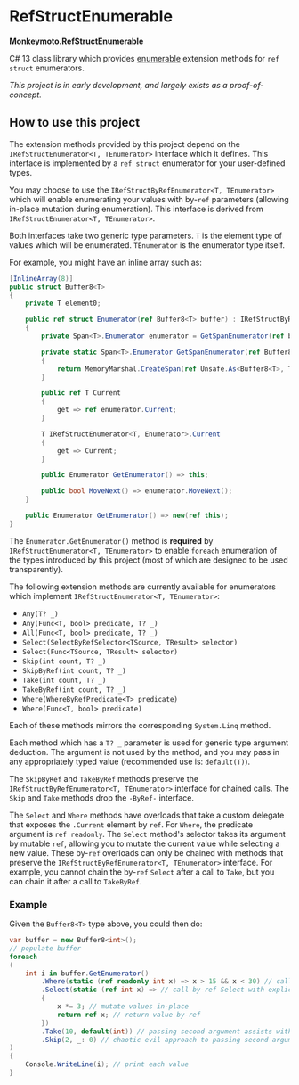 # RefStructEnumerable
**Monkeymoto.RefStructEnumerable**

C# 13 class library which provides
[enumerable](https://learn.microsoft.com/en-us/dotnet/csharp/iterators)
extension methods for `ref struct` enumerators.

*This project is in early development, and largely exists as a
proof-of-concept.*

## How to use this project

The extension methods provided by this project depend on the
`IRefStructEnumerator<T, TEnumerator>` interface which it defines. This
interface is implemented by a `ref struct` enumerator for your user-defined
types.

You may choose to use the `IRefStructByRefEnumerator<T, TEnumerator>` which
will enable enumerating your values with by-`ref` parameters (allowing
in-place mutation during enumeration). This interface is derived from
`IRefStructEnumerator<T, TEnumerator>`.

Both interfaces take two generic type parameters. `T` is the element type of
values which will be enumerated. `TEnumerator` is the enumerator type itself.

For example, you might have an inline array such as:

````C#
[InlineArray(8)]
public struct Buffer8<T>
{
    private T element0;

    public ref struct Enumerator(ref Buffer8<T> buffer) : IRefStructByRefEnumerator<T, Enumerator>
    {
        private Span<T>.Enumerator enumerator = GetSpanEnumerator(ref buffer);

        private static Span<T>.Enumerator GetSpanEnumerator(ref Buffer8<T> buffer)
        {
            return MemoryMarshal.CreateSpan(ref Unsafe.As<Buffer8<T>, T>(ref buffer), 8).GetEnumerator();
        }

        public ref T Current
        {
            get => ref enumerator.Current;
        }

        T IRefStructEnumerator<T, Enumerator>.Current
        {
            get => Current;
        }

        public Enumerator GetEnumerator() => this;

        public bool MoveNext() => enumerator.MoveNext();
    }

    public Enumerator GetEnumerator() => new(ref this);
}
````

The `Enumerator.GetEnumerator()` method is **required** by
`IRefStructEnumerator<T, TEnumerator>` to enable `foreach` enumeration of the
types introduced by this project (most of which are designed to be used
transparently).

The following extension methods are currently available for enumerators which
implement `IRefStructEnumerator<T, TEnumerator>`:

- `Any(T? _)`
- `Any(Func<T, bool> predicate, T? _)`
- `All(Func<T, bool> predicate, T? _)`
- `Select(SelectByRefSelector<TSource, TResult> selector)`
- `Select(Func<TSource, TResult> selector)`
- `Skip(int count, T? _)`
- `SkipByRef(int count, T? _)`
- `Take(int count, T? _)`
- `TakeByRef(int count, T? _)`
- `Where(WhereByRefPredicate<T> predicate)`
- `Where(Func<T, bool> predicate)`

Each of these methods mirrors the corresponding `System.Linq` method.

Each method which has a `T? _` parameter is used for generic type argument
deduction. The argument is not used by the method, and you may pass in any
appropriately typed value (recommended use is: `default(T)`).

The `SkipByRef` and `TakeByRef` methods preserve the
`IRefStructByRefEnumerator<T, TEnumerator>` interface for chained calls. The
`Skip` and `Take` methods drop the `-ByRef-` interface.

The `Select` and `Where` methods have overloads that take a custom delegate
that exposes the `.Current` element by `ref`. For `Where`, the predicate
argument is `ref readonly`. The `Select` method's selector takes its argument
by mutable `ref`, allowing you to mutate the current value while selecting a
new value. These by-`ref` overloads can only be chained with methods that
preserve the `IRefStructByRefEnumerator<T, TEnumerator>` interface. For
example, you cannot chain the by-`ref` `Select` after a call to `Take`, but you
can chain it after a call to `TakeByRef`.

### Example

Given the `Buffer8<T>` type above, you could then do:

````C#
var buffer = new Buffer8<int>();
// populate buffer
foreach
(
    int i in buffer.GetEnumerator()
        .Where(static (ref readonly int x) => x > 15 && x < 30) // call by-ref Where with explicit lambda argument
        .Select(static (ref int x) => // call by-ref Select with explicit lambda argument
        {
            x *= 3; // mutate values in-place
            return ref x; // return value by-ref
        })
        .Take(10, default(int)) // passing second argument assists with generic type parameter deduction
        .Skip(2, _: 0) // chaotic evil approach to passing second argument
)
{
    Console.WriteLine(i); // print each value
}
````
